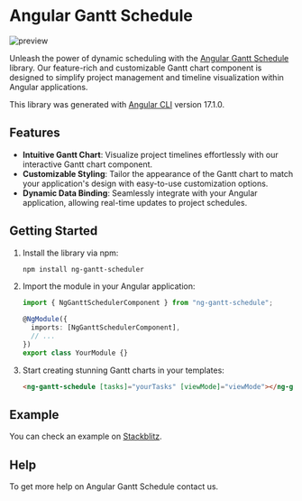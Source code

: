 # Angular Gantt Schedule

![preview](https://d585tldpucybw.cloudfront.net/sfimages/default-source/blogs/templates/angulart2-dark-1200x303.png?sfvrsn=7a20e713_4)

<p align="center">

Unleash the power of dynamic scheduling with the <a target="_blank" href="https://github.com/itzjoordi/ng-gantt-scheduler/">Angular Gantt Schedule</a> library.
Our feature-rich and customizable Gantt chart component is designed to simplify project management and timeline visualization within Angular applications.

</p>

<p align="center">

This library was generated with [Angular CLI](https://github.com/angular/angular-cli) version 17.1.0.

</p>

## Features

- **Intuitive Gantt Chart**: Visualize project timelines effortlessly with our interactive Gantt chart component.
- **Customizable Styling**: Tailor the appearance of the Gantt chart to match your application's design with easy-to-use customization options.
- **Dynamic Data Binding**: Seamlessly integrate with your Angular application, allowing real-time updates to project schedules.

## Getting Started

1. Install the library via npm:

   ```bash
   npm install ng-gantt-scheduler
   ```

2. Import the module in your Angular application:

   ```typescript
   import { NgGanttSchedulerComponent } from "ng-gantt-schedule";

   @NgModule({
     imports: [NgGanttSchedulerComponent],
     // ...
   })
   export class YourModule {}
   ```

3. Start creating stunning Gantt charts in your templates:

   ```html
   <ng-gantt-schedule [tasks]="yourTasks" [viewMode]="viewMode"></ng-gantt-schedule>
   ```

## Example

You can check an example on [Stackblitz](https://stackblitz.com/edit/gantt-scheduler).

## Help

To get more help on Angular Gantt Schedule contact us.
